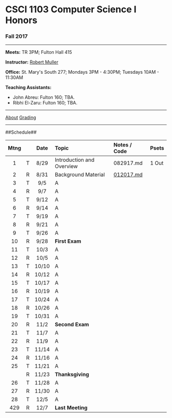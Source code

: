 # CSCI 1103 Computer Science I Honors

### Fall 2017

---

**Meets:** TR 3PM; Fulton Hall 415

**Instructor:** [Robert Muller](http://www.cs.bc.edu/~muller/)

**Office:** St. Mary's South 277; Mondays 3PM - 4:30PM; Tuesdays 10AM - 11:30AM

**Teaching Assistants:**

+ John Abreu: Fulton 160; TBA.
+ Ribhi El-Zaru: Fulton 160; TBA.


---

[About](resources/about.md) [Grading](resources/grading.md)

---

##Schedule##

| Mtng |      | Date  | Topic                     | Notes / Code                   | Psets |
| :--: | :--: | :---: | :------------------------ | :----------------------------- | :---- |
|  1   |  T   | 8/29  | Introduction and Overview | 082917.md                      | 1 Out |
|  2   |  R   | 8/31  | Background Material       | [012017.md](./notes/012017.md) |       |
|  3   |  T   |  9/5  | A                         |                                |       |
|  4   |  R   |  9/7  | A                         |                                |       |
|  5   |  T   | 9/12  | A                         |                                |       |
|  6   |  R   | 9/14  | A                         |                                |       |
|  7   |  T   | 9/19  | A                         |                                |       |
|  8   |  R   | 9/21  | A                         |                                |       |
|  9   |  T   | 9/26  | A                         |                                |       |
|  10  |  R   | 9/28  | **First Exam**            |                                |       |
|  11  |  T   | 10/3  | A                         |                                |       |
|  12  |  R   | 10/5  | A                         |                                |       |
|  13  |  T   | 10/10 | A                         |                                |       |
|  14  |  R   | 10/12 | A                         |                                |       |
|  15  |  T   | 10/17 | A                         |                                |       |
|  16  |  R   | 10/19 | A                         |                                |       |
|  17  |  T   | 10/24 | A                         |                                |       |
|  18  |  R   | 10/26 | A                         |                                |       |
|  19  |  T   | 10/31 | A                         |                                |       |
|  20  |  R   | 11/2  | **Second Exam**           |                                |       |
|  21  |  T   | 11/7  | A                         |                                |       |
|  22  |  R   | 11/9  | A                         |                                |       |
|  23  |  T   | 11/14 | A                         |                                |       |
|  24  |  R   | 11/16 | A                         |                                |       |
|  25  |  T   | 11/21 | A                         |                                |       |
|      |  R   | 11/23 | **Thanksgiving**          |                                |       |
|  26  |  T   | 11/28 | A                         |                                |       |
|  27  |  R   | 11/30 | A                         |                                |       |
|  28  |  T   | 12/5  | A                         |                                |       |
| 429  |  R   | 12/7  | **Last Meeting**          |                                |       |


